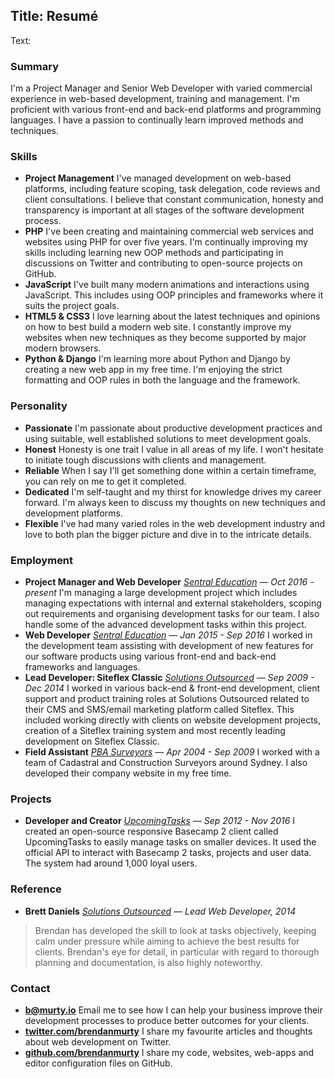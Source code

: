 Title: Resumé
----
Text:

### Summary

I'm a Project Manager and Senior Web Developer with varied commercial experience in web-based development, training and management. I'm proficient with various front-end and back-end platforms and programming languages. I have a passion to continually learn improved methods and techniques.

### Skills

- __Project Management__ I've managed development on web-based platforms, including feature scoping, task delegation, code reviews and client consultations. I believe that constant communication, honesty and transparency is important at all stages of the software development process.
- __PHP__ I've been creating and maintaining commercial web services and websites using PHP for over five years. I'm continually improving my skills including learning new OOP methods and participating in discussions on Twitter and contributing to open-source projects on GitHub.
- __JavaScript__ I've built many modern animations and interactions using JavaScript. This includes using OOP principles and frameworks where it suits the project goals.
- __HTML5 & CSS3__ I love learning about the latest techniques and opinions on how to best build a modern web site. I constantly improve my websites when new techniques as they become supported by major modern browsers.
- __Python & Django__ I'm learning more about Python and Django by creating a new web app in my free time. I'm enjoying the strict formatting and OOP rules in both the language and the framework.

### Personality

- __Passionate__ I'm passionate about productive development practices and using suitable, well established solutions to meet development goals.
- __Honest__ Honesty is one trait I value in all areas of my life. I won't hesitate to initiate tough discussions with clients and management.
- __Reliable__ When I say I'll get something done within a certain timeframe, you can rely on me to get it completed.
- __Dedicated__ I'm self-taught and my thirst for knowledge drives my career forward. I'm always keen to discuss my thoughts on new techniques and development platforms.
- __Flexible__ I've had many varied roles in the web development industry and love to both plan the bigger picture and dive in to the intricate details.

### Employment

- __Project Manager and Web Developer__ *[Sentral Education](http://sentral.com.au) &mdash; Oct 2016 - present* I'm managing a large development project which includes managing expectations with internal and external stakeholders, scoping out requirements and organising development tasks for our team. I also handle some of the advanced development tasks within this project.
- __Web Developer__ *[Sentral Education](http://sentral.com.au) &mdash; Jan 2015 - Sep 2016* I worked in the development team assisting with development of new features for our software products using various front-end and back-end frameworks and languages.
- __Lead Developer: Siteflex Classic__ *[Solutions Outsourced](http://solutionsoutsourced.com.au) &mdash; Sep 2009 - Dec 2014* I worked in various back-end & front-end development, client support and product training roles at Solutions Outsourced related to their CMS and SMS/email marketing platform called Siteflex. This included working directly with clients on website development projects, creation of a Siteflex training system and most recently leading development on Siteflex Classic.
- __Field Assistant__ *[PBA Surveyors](http://pbasurvey.com.au/) &mdash; Apr 2004 - Sep 2009* I worked with a team of Cadastral and Construction Surveyors around Sydney. I also developed their company website in my free time.

### Projects

- __Developer and Creator__ *[UpcomingTasks](http://upcomingtasks.com/) &mdash; Sep 2012 - Nov 2016* I created an open-source responsive Basecamp 2 client called UpcomingTasks to easily manage tasks on smaller devices. It used the official API to interact with Basecamp 2 tasks, projects and user data. The system had around 1,000 loyal users.

### Reference

- __Brett Daniels__ *[Solutions Outsourced](http://solutionsoutsourced.com.au) &mdash; Lead Web Developer, 2014*

> Brendan has developed the skill to look at tasks objectively, keeping calm under pressure while aiming to achieve the best results for clients. Brendan's eye for detail, in particular with regard to thorough planning and documentation, is also highly noteworthy.

### Contact

- __[b@murty.io](mailto:b@murty.io)__ Email me to see how I can help your business improve their development processes to produce better outcomes for your clients.
- __[twitter.com/brendanmurty](https://twitter.com/brendanmurty)__ I share my favourite articles and thoughts about web development on Twitter.
- __[github.com/brendanmurty](https://github.com/brendanmurty)__ I share my code, websites, web-apps and editor configuration files on GitHub.
